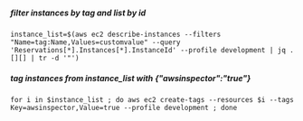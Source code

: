 ##### filter instances by tag and list by id
```
instance_list=$(aws ec2 describe-instances --filters "Name=tag:Name,Values=customvalue" --query 'Reservations[*].Instances[*].InstanceId' --profile development | jq .[][] | tr -d '"')
```

##### tag instances from instance_list with {"awsinspector":"true"}
```
for i in $instance_list ; do aws ec2 create-tags --resources $i --tags Key=awsinspector,Value=true --profile development ; done
```
